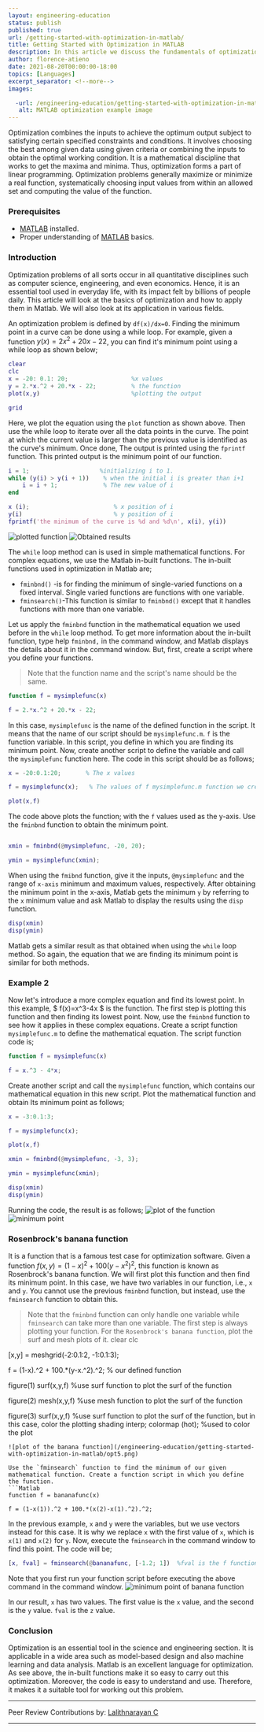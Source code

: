 ```yaml
---
layout: engineering-education
status: publish
published: true
url: /getting-started-with-optimization-in-matlab/
title: Getting Started with Optimization in MATLAB
description: In this article we discuss the fundamentals of optimization and cover real world examples where optimization is applied using MATLAB. 
author: florence-atieno
date: 2021-08-20T00:00:00-18:00
topics: [Languages]
excerpt_separator: <!--more-->
images:

  -url: /engineering-education/getting-started-with-optimization-in-matlab/hero.jpg
   alt: MATLAB optimization example image
---
```


Optimization combines the inputs to achieve the optimum output subject to satisfying certain specified constraints and conditions. It involves choosing the best among given data using given criteria or combining the inputs to obtain the optimal working condition. It is a mathematical discipline that works to get the maxima and minima. Thus, optimization forms a part of linear programming. Optimization problems generally maximize or minimize a real function, systematically choosing input values from within an allowed set and computing the value of the function. 

### Prerequisites
- [MATLAB](https://www.mathworks.com/products/get-matlab.html?s_tid=gn_getml) installed.
- Proper understanding of [MATLAB](https://www.section.io/engineering-education/getting-started-with-matlab/) basics.

### Introduction

Optimization problems of all sorts occur in all quantitative disciplines such as computer science, engineering, and even economics. Hence, it is an essential tool used in everyday life, with its impact felt by billions of people daily. This article will look at the basics of optimization and how to apply them in Matlab. We will also look at its application in various fields.

An optimization problem is defined by `df(x)/dx=0`. Finding the minimum point in a curve can be done using a while loop. For example, given a function $y(x)= 2x^2+20x-22$, you can find it's  minimum point using a while loop as shown below;
```matlab
clear
clc
x = -20: 0.1: 20;                  %x values
y = 2.*x.^2 + 20.*x - 22;          % the function
plot(x,y)                          %plotting the output

grid
```

Here, we plot the equation using the `plot` function as shown above. Then use the while loop to iterate over all the data points in the curve. The point at which the current value is larger than the previous value is identified as the curve's minimum. Once done, The output is printed using the `fprintf` function. This printed output is the minimum point of our function.
```Matlab
i = 1;                    %initializing i to 1.
while (y(i) > y(i + 1))    % when the initial i is greater than i+1
    i = i + 1;             % The new value of i
end

x (i);                        % x position of i
y(i)                          % y position of i
fprintf('the minimum of the curve is %d and %d\n', x(i), y(i))
```

![plotted function](/engineering-education/getting-started-with-optimization-in-matlab/opt1.png)
![Obtained results](/engineering-education/getting-started-with-optimization-in-matlab/opt2.png)

The `while` loop method can is used in simple mathematical functions. For complex equations, we use the Matlab in-built functions. The in-built functions used in optimization in Matlab are;
- `fminbnd()` -is for finding the minimum of single-varied functions on a fixed interval. Single varied functions are functions with one variable.
- `fminsearch()`-This function is similar to `fminbnd()` except that it handles functions with more than one variable.

Let us apply the `fminbnd` function in the mathematical equation we used before in the `while` loop method. To get more information about the in-built function, type help `fminbnd,` in the command window, and Matlab displays the details about it in the command window. But, first, create a script where you define your functions.

> Note that the function name and the script's name should be the same.
```Matlab
function f = mysimplefunc(x)

f = 2.*x.^2 + 20.*x - 22;
```
In this case, `mysimplefunc` is the name of the defined function in the script. It means that the name of our script should be `mysimplefunc.m`. `f` is the function variable. In this script, you define in which you are finding its minimum point. Now, create another script to define the variable and call the `mysimplefunc` function here. The code in this script should be as follows;
```Matlab
x = -20:0.1:20;       % The x values

f = mysimplefunc(x);   % The values of f mysimplefunc.m function we created.

plot(x,f) 
```
The code above plots the function; with the `f` values used as the y-axis. Use the `fminbnd` function to obtain the minimum point.

```Matlab

xmin = fminbnd(@mysimplefunc, -20, 20);

ymin = mysimplefunc(xmin);
```
When using the `fmibnd` function, give it the inputs, `@mysimplefunc` and the range of `x-axis` minimum and maximum values, respectively. After obtaining the minimum point in the x-axis, Matlab gets the minimum `y` by referring to the `x` minimum value and ask Matlab to display the results using the `disp` function.
```Matlab
disp(xmin)
disp(ymin)
```
Matlab gets a similar result as that obtained when using the `while` loop method. So again, the equation that we are finding its minimum point is similar for both methods.
### Example 2
Now let's introduce a more complex equation and find its lowest point. In this example, $ f(x)=x^3-4x $ is the function. The first step is plotting this function and then finding its lowest point. Now, use the `fminbnd` function to see how it applies in these complex equations. Create a script function `mysimplefunc.m` to define the mathematical equation. The script function code is;
```Matlab
function f = mysimplefunc(x)

f = x.^3 - 4*x;
```
Create another script and call the `mysimplefunc` function, which contains our mathematical equation in this new script. Plot the mathematical function and obtain Its minimum point as follows;
```Matlab
x = -3:0.1:3;

f = mysimplefunc(x);

plot(x,f)

xmin = fminbnd(@mysimplefunc, -3, 3);

ymin = mysimplefunc(xmin);

disp(xmin)
disp(ymin)
```
Running the code, the result is as follows;
![plot of the function](/engineering-education/getting-started-with-optimization-in-matlab/opt3.png)
![minimum point](/engineering-education/getting-started-with-optimization-in-matlab/opt4.png)

### Rosenbrock's banana function
It is a function that is a famous test case for optimization software. Given a function $f(x,y) = (1-x)^2 + 100(y-x^2)^2$, this function is known as Rosenbrock's banana function. We will first plot this function and then find its minimum point. In this case, we have two variables in our function, i.e., `x` and `y`. You cannot use the previous `fminbnd` function, but instead, use the `fminsearch` function to obtain this.
> Note that the `fminbnd` function can only handle one variable while `fminsearch` can take more than one variable. The first step is always plotting your function. For the `Rosenbrock's banana function`, plot the surf and mesh plots of it.
clear
clc

[x,y] = meshgrid(-2:0.1:2, -1:0.1:3);

f = (1-x).^2 + 100.*(y-x.^2).^2;  % our defined function

figure(1)
surf(x,y,f) %use surf function to plot the surf of the function

figure(2)
mesh(x,y,f)   %use mesh function to plot the surf of the function

figure(3)
surf(x,y,f)    %use surf function to plot the surf of the function, but in this case, color the plotting
shading interp;
colormap (hot);     %used to color the plot
```
![plot of the banana function](/engineering-education/getting-started-with-optimization-in-matlab/opt5.png)

Use the `fminsearch` function to find the minimum of our given mathematical function. Create a function script in which you define the function.
```Matlab
function f = bananafunc(x)

f = (1-x(1)).^2 + 100.*(x(2)-x(1).^2).^2;
```
In the previous example, `x` and `y` were the variables, but we use vectors instead for this case. It is why we replace `x` with the first value of `x`, which is `x(1)` and `x(2)` for `y`. Now, execute the `fminsearch` in the command window to find this point. The code will be;
```Matlab
[x, fval] = fminsearch(@bananafunc, [-1.2; 1])  %fval is the f function values.
```
Note that you first run your function script before executing the above command in the command window.
![minimum point of banana function](/engineering-education/getting-started-with-optimization-in-matlab/opt6.png)

In our result, `x` has two values. The first value is the `x` value, and the second is the `y` value. `fval` is the `z` value.

### Conclusion
Optimization is an essential tool in the science and engineering section. It is applicable in a wide area such as model-based design and also machine learning and data analysis. Matlab is an excellent language for optimization. As see above, the in-built functions make it so easy to carry out this optimization. Moreover, the code is easy to understand and use. Therefore, it makes it a suitable tool for working out this problem.

---
Peer Review Contributions by: [Lalithnarayan C](/engineering-education/authors/lalithnarayan-c/)



---

<!-- MathJax script -->
<script type="text/javascript" async
    src="https://cdnjs.cloudflare.com/ajax/libs/mathjax/2.7.1/MathJax.js?config=TeX-AMS-MML_HTMLorMML">
    MathJax.Hub.Config({
    tex2jax: {
      inlineMath: [['$','$'], ['\\(','\\)']],
      displayMath: [['$$','$$']],
      processEscapes: true,
      processEnvironments: true,
      skipTags: ['script', 'noscript', 'style', 'textarea', 'pre'],
      TeX: { equationNumbers: { autoNumber: "AMS" },
           extensions: ["AMSmath.js", "AMSsymbols.js"] }
    }
    });
    MathJax.Hub.Queue(function() {
      // Fix <code> tags after MathJax finishes running. This is a
      // hack to overcome a shortcoming of Markdown. Discussion at
      // https://github.com/mojombo/jekyll/issues/199
      var all = MathJax.Hub.getAllJax(), i;
      for(i = 0; i < all.length; i += 1) {
          all[i].SourceElement().parentNode.className += ' has-jax';
      }
    });
    MathJax.Hub.Config({
    // Autonumbering by mathjax
    TeX: { equationNumbers: { autoNumber: "AMS" } }
    });
  </script>
